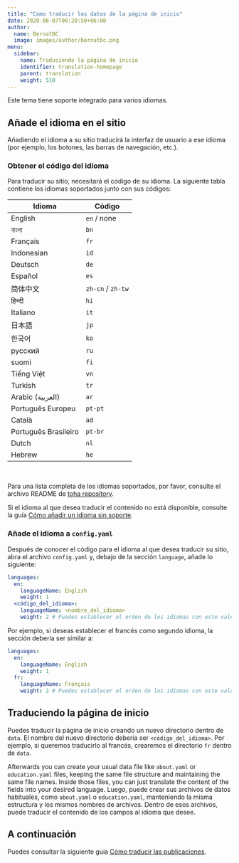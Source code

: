 ```yaml
---
title: "Cómo traducir los datos de la página de inicio"
date: 2020-06-07T06:20:50+06:00
author:
  name: BernatBC
  image: images/author/bernatbc.png
menu:
  sidebar:
    name: Traduciendo la página de inicio
    identifier: translation-homepage
    parent: translation
    weight: 510
---
```


Este tema tiene soporte integrado para varios idiomas.

## Añade el idioma en el sitio

Añadiendo el idioma a su sitio traducirá la interfaz de usuario a ese idioma (por ejemplo, los botones, las barras de navegación, etc.).

### Obtener el código del idioma

Para traducir su sitio, necesitará el código de su idioma. La siguiente tabla contiene los idiomas soportados junto con sus códigos:

| Idioma               | Código            |
|----------------------|-------------------|
| English              | `en` / none       |
| বাংলা                 | `bn`              |
| Français             | `fr`              |
| Indonesian           | `id`              |
| Deutsch              | `de`              |
| Español              | `es`              |
| 简体中文              | `zh-cn` / `zh-tw` |
| हिन्दी                  | `hi`              |
| Italiano             | `it`              |
| 日本語                | `jp`              |
| 한국어                | `ko`              |
| русский              | `ru`              |
| suomi                | `fi`              |
| Tiếng Việt           | `vn`              |
| Turkish              | `tr`              |
| Arabic (العربية)        | `ar`              |
| Português Europeu    | `pt-pt`           |
| Català               | `ad`              |
| Português Brasileiro | `pt-br`           |
| Dutch                | `nl`              |
| Hebrew               | `he`              |

</br>

Para una lista completa de los idiomas soportados, por favor, consulte el archivo README de [toha repository](https://github.com/hugo-toha/toha).

Si el idioma al que desea traducir el contenido no está disponible, consulte la guía [Cómo añadir un idioma sin soporte](/es/posts/translation/new-language/).

### Añade el idioma a `config.yaml`

Después de conocer el código para el idioma al que desea traducir su sitio, abra el archivo `config.yaml` y, debajo de la sección `language`, añade lo siguiente:

```yaml
languages:
  en:
    languageName: English
    weight: 1
  <código_del_idioma>:
    languageName: <nombre_del_idioma>
    weight: 2 # Puedes establecer el orden de los idiomas con este valor

```

Por ejemplo, si deseas establecer el francés como segundo idioma, la sección debería ser similar a:

```yaml
languages:
  en:
    languageName: English
    weight: 1
  fr:
    languageName: Français
    weight: 2 # Puedes establecer el orden de los idiomas con este valor

```

## Traduciendo la página de inicio

Puedes traducir la página de inicio creando un nuevo directorio dentro de `data`. El nombre del nuevo directorio debería ser `<código_del_idioma>`. Por ejemplo, si queremos traducirlo al francés, crearemos el directorio `fr` dentro de `data`. 

Afterwards you can create your usual data file like `about.yaml` or `education.yaml` files, keeping the same file structure and maintaining the same file names. Inside those files, you can just translate the content of the fields into your desired language. 
Luego, puede crear sus archivos de datos habituales, como `about.yaml` o `education.yaml`, manteniendo la misma estructura y los mismos nombres de archivos. Dentro de esos archivos, puede traducir el contenido de los campos al idioma que desee.

## A continuación

Puedes consultar la siguiente guía [Cómo traducir las publicaciones](/es/posts/translation/content/).